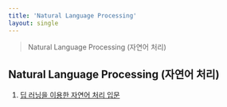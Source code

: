 ```yaml
---
title: 'Natural Language Processing'
layout: single
---
```


> Natural Language Processing (자연어 처리)

## Natural Language Processing (자연어 처리)
1. [딥 러닝을 이용한 자연어 처리 입문][nlp-1]

[nlp-1]: https://wikidocs.net/book/2155
